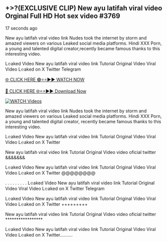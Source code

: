 ## +>?(EXCLUSIVE CLIP) New ayu latifah viral video Orginal Full HD Hot sex video #3769

17 seconds ago

New ayu latifah viral video link Nudes took the internet by storm and amazed viewers on various Leaked social media platforms. Hindi XXX Porn, a young and talented digital creator,recently became famous thanks to this interesting video.

L𝚎aked Video New ayu latifah viral video link Tutorial Original Video Viral Video L𝚎aked on X Twitter Telegram

[🌐 CLICK HERE 🟢==►► WATCH NOW](https://dekho-ki-hoy-07-2k25.blogspot.com/2025/01/viral-tv.html)

[🔴 CLICK HERE 🌐==►► Download Now](https://dekho-ki-hoy-07-2k25.blogspot.com/2025/01/viral-tv.html)

[![WATCH Videos](https://i.imgur.com/KtWmlQT.gif)](https://dekho-ki-hoy-07-2k25.blogspot.com/2025/01/viral-tv.html)

New ayu latifah viral video link Nudes took the internet by storm and amazed viewers on various Leaked social media platforms. Hindi XXX Porn, a young and talented digital creator, recently became famous thanks to this interesting video.

L𝚎aked Video New ayu latifah viral video link Tutorial Original Video Viral Video L𝚎aked on X Twitter

New ayu latifah viral video link Tutorial Original Video video oficial twitter &&&&&&&

L𝚎aked Video New ayu latifah viral video link Tutorial Original Video Viral Video L𝚎aked on X Twitter @@@@@@@@

. . . . . . . . . L𝚎aked Video New ayu latifah viral video link Tutorial Original Video Viral Video L𝚎aked on X Twitter Telegram

L𝚎aked Video New ayu latifah viral video link Tutorial Original Video Viral Video L𝚎aked on X Twitter +++++++++

New ayu latifah viral video link Tutorial Original Video video oficial twitter *****************

L𝚎aked Video New ayu latifah viral video link Tutorial Original Video Viral Video L𝚎aked on X Twitter..........
